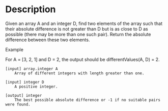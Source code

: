 # Description
Given an array A and an integer D, find two elements of the array such that their absolute difference is not greater than D but is as close to D as possible (there may be more than one such pair). Return the absolute difference between these two elements.

Example

For A = [3, 2, 1] and D = 2, the output should be differentValues(A, D) = 2.

```
[input] array.integer A
    Array of different integers with length greater than one.

[input] integer D
    A positive integer.

[output] integer
    The best possible absolute difference or -1 if no suitable pairs were found.
```
